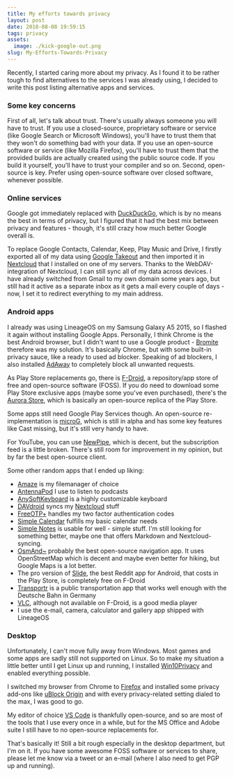 ```yaml
---
title: My efforts towards privacy
layout: post
date: 2018-08-08 19:59:15
tags: privacy
assets:
  image: ./kick-google-out.png
slug: My-Efforts-Towards-Privacy
---
```


Recently, I started caring more about my privacy. As I found it to be rather tough to find alternatives to the services I was already using, I decided to write this post listing alternative apps and services.

<!-- more -->

### Some key concerns

First of all, let's talk about trust. There's usually always someone you will have to trust. If you use a closed-source, proprietary software or service (like Google Search or Microsoft Windows), you'll have to trust them that they won't do something bad with your data. If you use an open-source software or service (like Mozilla Firefox), you'll have to trust them that the provided builds are actually created using the public source code. If you build it yourself, you'll have to trust your compiler and so on. Second, open-source is key. Prefer using open-source software over closed software, whenever possible.

### Online services

Google got immediately replaced with [DuckDuckGo](https://duckduckgo.com), which is by no means the best in terms of privacy, but I figured that it had the best mix between privacy and features - though, it's still crazy how much better Google overall is.

To replace Google Contacts, Calendar, Keep, Play Music and Drive, I firstly exported all of my data using [Google Takeout](https://takeout.google.com) and then imported it in [Nextcloud](https://nextcloud.com) that I installed on one of my servers. Thanks to the WebDAV-integration of Nextcloud, I can still sync all of my data across devices. I have already switched from Gmail to my own domain some years ago, but still had it active as a separate inbox as it gets a mail every couple of days - now, I set it to redirect everything to my main address.

### Android apps

I already was using LineageOS on my Samsung Galaxy A5 2015, so I flashed it again without installing Google Apps. Personally, I think Chrome is the best Android browser, but I didn't want to use a Google product - [Bromite](https://www.bromite.org/) therefore was my solution. It's basically Chrome, but with some built-in privacy sauce, like a ready to used ad blocker. Speaking of ad blockers, I also installed [AdAway](https://adaway.org/) to completely block all unwanted requests.

As Play Store replacements go, there is [F-Droid](https://f-droid.org), a repository/app store of free and open-source software (FOSS). If you do need to download some Play Store exclusive apps (maybe some you've even purchased), there's the [Aurora Store](https://f-droid.org/de/packages/com.dragons.aurora/), which is basically an open-source replica of the Play Store.

Some apps still need Google Play Services though. An open-source re-implementation is [microG](https://microg.org), which is still in alpha and has some key features like Cast missing, but it's still very handy to have.

For YouTube, you can use [NewPipe](https://github.com/TeamNewPipe/NewPipe), which is decent, but the subscription feed is a little broken. There's still room for improvement in my opinion, but by far the best open-source client.

Some other random apps that I ended up liking:

- [Amaze](https://f-droid.org/de/packages/com.amaze.filemanager/) is my filemanager of choice
- [AntennaPod](https://f-droid.org/de/packages/de.danoeh.antennapod/) I use to listen to podcasts
- [AnySoftKeyboard](https://f-droid.org/packages/com.menny.android.anysoftkeyboard/) is a highly customizable keyboard
- [DAVdroid](https://f-droid.org/de/packages/at.bitfire.davdroid/) syncs my [Nextcloud](https://f-droid.org/de/packages/com.nextcloud.client/) stuff
- [FreeOTP+](https://f-droid.org/de/packages/org.liberty.android.freeotpplus/) handles my two factor authentication codes
- [Simple Calendar](https://f-droid.org/de/packages/com.simplemobiletools.calendar/) fulfills my basic calendar needs
- [Simple Notes](https://f-droid.org/de/packages/com.simplemobiletools.notes/) is usable for well - simple stuff. I'm still looking for something better, maybe one that offers Markdown and Nextcloud-syncing.
- [OsmAnd~](https://f-droid.org/de/packages/net.osmand.plus/) probably the best open-source navigation app. It uses OpenStreetMap which is decent and maybe even better for hiking, but Google Maps is a lot better.
- The pro version of [Slide](https://f-droid.org/de/packages/me.ccrama.redditslide/), the best Reddit app for Android, that costs in the Play Store, is completely free on F-Droid
- [Transportr](https://f-droid.org/de/packages/de.grobox.liberario/) is a public transportation app that works well enough with the Deutsche Bahn in Germany
- [VLC](https://www.videolan.org/vlc/download-android.html), although not available on F-Droid, is a good media player
- I use the e-mail, camera, calculator and gallery app shipped with LineageOS

### Desktop

Unfortunately, I can't move fully away from Windows. Most games and some apps are sadly still not supported on Linux. So to make my situation a little better until I get Linux up and running, I installed [Win10Privacy](https://www.winprivacy.de) and enabled everything possible.

I switched my browser from Chrome to [Firefox](https://firefox.com) and installed some privacy add-ons like [uBlock Origin](https://addons.mozilla.org/de/firefox/addon/ublock-origin/) and with every privacy-related setting dialed to the max, I was good to go.

My editor of choice [VS Code](https://code.visualstudio.com/) is thankfully open-source, and so are most of the tools that I use every once in a while, but for the MS Office and Adobe suite I still have to no open-source replacements for.

That's basically it! Still a bit rough especially in the desktop department, but I'm on it. If you have some awesome FOSS software or services to share, please let me know via a tweet or an e-mail (where I also need to get PGP up and running).
